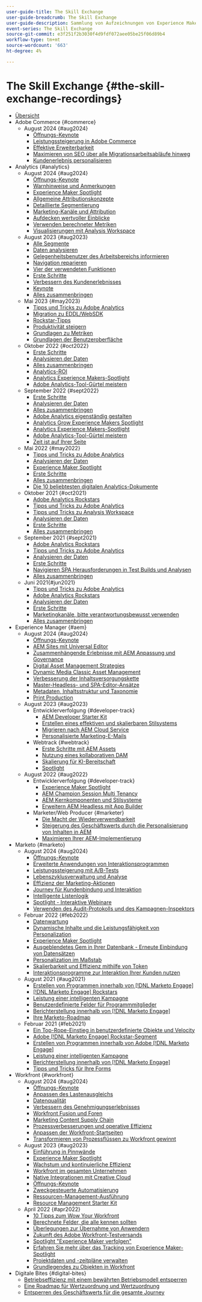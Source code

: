 ```yaml
---
user-guide-title: The Skill Exchange
user-guide-breadcrumb: The Skill Exchange
user-guide-description: Sammlung von Aufzeichnungen von Experience Makers The Skill Exchange
event-series: The Skill Exchange
source-git-commit: e3f251f2b3030f4d9fdf072aee05be25f06d89b4
workflow-type: tm+mt
source-wordcount: '663'
ht-degree: 4%

---
```



# The Skill Exchange {#the-skill-exchange-recordings}

+ [Übersicht](overview.md)
+ Adobe Commerce {#commerce}
   + August 2024 {#aug2024}
      + [Öffnungs-Keynote](commerce/aug2024/keynote.md)
      + [Leistungssteigerung in Adobe Commerce](commerce/aug2024/commerce-performance.md)
      + [Effektive Erweiterbarkeit](commerce/aug2024/extensibility.md)
      + [Maximieren von SEO über alle Migrationsarbeitsabläufe hinweg](commerce/aug2024/seo-migration-workflows.md)
      + [Kundenerlebnis personalisieren](commerce/aug2024/personalization.md)
+ Analytics {#analytics}
   + August 2024 {#aug2024}
      + [Öffnungs-Keynote](analytics/aug2024/keynote.md)
      + [Warnhinweise und Anmerkungen](analytics/aug2024/alerts-annotations.md)
      + [Experience Maker Spotlight](analytics/aug2024/spotlight-reporting-analysis.md)
      + [Allgemeine Attributionskonzepte](analytics/aug2024/attribution-concepts.md)
      + [Detaillierte Segmentierung](analytics/aug2024/segmentation.md)
      + [Marketing-Kanäle und Attribution](analytics/aug2024/marketing-channels-attribution.md)
      + [Aufdecken wertvoller Einblicke](analytics/aug2024/uncover-valuable-insights.md)
      + [Verwenden berechneter Metriken](analytics/aug2024/calculated-metrics.md)
      + [Visualisierungen mit Analysis Workspace](analytics/aug2024/spotlight-visualizations.md)
   + August 2023 {#aug2023}
      + [Alle Segmente](analytics/aug2023/spotlight-segments.md)
      + [Daten analysieren](analytics/aug2023/analyze-the-data.md)
      + [Gelegenheitsbenutzer des Arbeitsbereichs informieren](analytics/aug2023/spotlight-workspace-user.md)
      + [Navigation reparieren](analytics/aug2023/fix-navigation.md)
      + [Vier der verwendeten Funktionen](analytics/aug2023/data-analysis.md)
      + [Erste Schritte](analytics/aug2023/getting-started.md)
      + [Verbessern des Kundenerlebnisses](analytics/aug2023/anti-conversion.md)
      + [Keynote](analytics/aug2023/keynote.md)
      + [Alles zusammenbringen](analytics/aug2023/putting-together.md)
   + Mai 2023 {#may2023}
      + [Tipps und Tricks zu Adobe Analytics](analytics/may2023/tips-and-tricks.md)
      + [Migration zu EDDL/WebSDK](analytics/may2023/migrate.md)
      + [Rockstar-Tipps](analytics/may2023/rockstar-tips.md)
      + [Produktivität steigern](analytics/may2023/productivity.md)
      + [Grundlagen zu Metriken](analytics/may2023/metrics.md)
      + [Grundlagen der Benutzeroberfläche](analytics/may2023/user-interface.md)
   + Oktober 2022 {#oct2022}
      + [Erste Schritte](analytics/oct2022/getting-started.md)
      + [Analysieren der Daten](analytics/oct2022/analyzing-the-data.md)
      + [Alles zusammenbringen](analytics/oct2022/putting-it-all-together.md)
      + [Analytics-ROI](analytics/oct2022/analytics-roi.md)
      + [Analytics Experience Makers-Spotlight](analytics/oct2022/spotlight.md)
      + [Adobe Analytics-Tool-Gürtel meistern](analytics/oct2022/toolbelt.md)
   + September 2022 {#sept2022}
      + [Erste Schritte](analytics/sept2022/getting-started.md)
      + [Analysieren der Daten](analytics/sept2022/analyzing-the-data.md)
      + [Alles zusammenbringen](analytics/sept2022/putting-it-all-together.md)
      + [Adobe Analytics eigenständig gestalten](analytics/sept2022/making-analytics-your-own.md)
      + [Analytics Grow Experience Makers Spotlight](analytics/sept2022/grow-spotlight.md)
      + [Analytics Experience Makers-Spotlight](analytics/sept2022/learn-spotlight.md)
      + [Adobe Analytics-Tool-Gürtel meistern](analytics/sept2022/toolbelt.md)
      + [Zeit ist auf Ihrer Seite](analytics/sept2022/time-is-on-your-side.md)
   + Mai 2022 {#may2022}
      + [Tipps und Tricks zu Adobe Analytics](analytics/may2022/tips-and-tricks.md)
      + [Analysieren der Daten](analytics/may2022/analyze-data.md)
      + [Experience Maker Spotlight](analytics/may2022/experience-makers-spotlight.md)
      + [Erste Schritte](analytics/may2022/getting-started.md)
      + [Alles zusammenbringen](analytics/may2022/putting-all-together.md)
      + [Die 10 beliebtesten digitalen Analytics-Dokumente](analytics/may2022/top-ten.md)
   + Oktober 2021 {#oct2021}
      + [Adobe Analytics Rockstars](analytics/oct2021/analytics-rockstars.md)
      + [Tipps und Tricks zu Adobe Analytics](analytics/oct2021/tips-and-tricks.md)
      + [Tipps und Tricks zu Analysis Workspace](analytics/oct2021/analysis-workspace-tips-and-tricks.md)
      + [Analysieren der Daten](analytics/oct2021/analyze-data.md)
      + [Erste Schritte](analytics/oct2021/getting-started.md)
      + [Alles zusammenbringen](analytics/oct2021/putting-all-together.md)
   + September 2021 {#sept2021}
      + [Adobe Analytics Rockstars](analytics/sept2021/analytics-rockstars.md)
      + [Tipps und Tricks zu Adobe Analytics](analytics/sept2021/tips-and-tricks.md)
      + [Analysieren der Daten](analytics/sept2021/analyze-data.md)
      + [Erste Schritte](analytics/sept2021/getting-started.md)
      + [Navigieren SPA Herausforderungen in Test Builds und Analysen](analytics/sept2021/navigate-spa.md)
      + [Alles zusammenbringen](analytics/sept2021/putting-all-together.md)
   + Juni 2021{#jun2021}
      + [Tipps und Tricks zu Adobe Analytics](analytics/jun2021/tips-and-tricks.md)
      + [Adobe Analytics Rockstars](analytics/jun2021/analytics-rockstars.md)
      + [Analysieren der Daten](analytics/jun2021/analyze-data.md)
      + [Erste Schritte](analytics/jun2021/getting-started.md)
      + [Marketingkanäle, bitte verantwortungsbewusst verwenden](analytics/jun2021/marketing-channels.md)
      + [Alles zusammenbringen](analytics/jun2021/putting-all-together.md)
+ Experience Manager {#aem}
   + August 2024 {#aug2024}
      + [Öffnungs-Keynote](aem/aug2024/keynote.md)
      + [AEM Sites mit Universal Editor](aem/aug2024/universal-editor.md)
      + [Zusammenhängende Erlebnisse mit AEM Anpassung und Governance](aem/aug2024/customize-elements.md)
      + [Digital Asset Management Strategies](aem/aug2024/spotlight-dam-strategies.md)
      + [Dynamic Media Classic Asset Management](aem/aug2024/dmc-asset-management.md)
      + [Verbesserung der Inhaltsversorgungskette](aem/aug2024/spotlight-content-supply-chain.md)
      + [Master-Headless- und SPA-Editor-Ansätze](aem/aug2024/headless-spa-editor.md)
      + [Metadaten, Inhaltsstruktur und Taxonomie](aem/aug2024/dam-performance.md)
      + [Print Production](aem/aug2024/print-production.md)
   + August 2023 {#aug2023}
      + Entwicklerverfolgung {#developer-track}
         + [AEM Developer Starter Kit](aem/aug2023/deploy-new-project.md)
         + [Erstellen eines effektiven und skalierbaren Stilsystems](aem/aug2023/scalable-style-system.md)
         + [Migrieren nach AEM Cloud Service](aem/aug2023/migrate-to-aemcs.md)
         + [Personalisierte Marketing-E-Mails](aem/aug2023/personalized-marketing-emails.md)
      + Webtrack {#webtrack}
         + [Erste Schritte mit AEM Assets](aem/aug2023/getting-started-aem-assets.md)
         + [Nutzung eines kollaborativen DAM](aem/aug2023/collaborative-dam.md)
         + [Skalierung für KI-Bereitschaft](aem/aug2023/metadata.md)
         + [Spotlight](aem/aug2023/spotlight.md)
   + August 2022 {#aug2022}
      + Entwicklerverfolgung {#developer-track}
         + [Experience Maker Spotlight](aem/aug2022/spotlight.md)
         + [AEM Champion Session Multi Tenancy](aem/aug2022/multi-tenancy.md)
         + [AEM Kernkomponenten und Stilsysteme](aem/aug2022/core-components.md)
         + [Erweitern AEM Headless mit App Builder](aem/aug2022/app-builder.md)
      + Marketer/Web Producer {#marketer}
         + [Die Macht der Wiederverwendbarkeit](aem/aug2022/reusability.md)
         + [Steigerung des Geschäftswerts durch die Personalisierung von Inhalten in AEM](aem/aug2022/personalization.md)
         + [Maximieren Ihrer AEM-Implementierung](aem/aug2022/implementation.md)
+ Marketo {#marketo}
   + August 2024 {#aug2024}
      + [Öffnungs-Keynote](marketo/aug2024/keynote.md)
      + [Erweiterte Anwendungen von Interaktionsprogrammen](marketo/aug2024/advanced-applications-engagment-programs.md)
      + [Leistungssteigerung mit A/B-Tests](marketo/aug2024/a-b-testing.md)
      + [Lebenszyklusverwaltung und Analyse](marketo/aug2024/lifecycle-management-analytics.md)
      + [Effizienz der Marketing-Aktionen](marketo/aug2024/spotlight-marketing-ops-efficiency.md)
      + [Journey für Kundenbindung und Interaktion](marketo/aug2024/retention-engagement-journey.md)
      + [Intelligente Listenlogik](marketo/aug2024/smart-list-logic.md)
      + [Spotlight - Interaktive Webinare](marketo/aug2024/spotlight-interactive-webinars.md)
      + [Verwenden des Audit-Protokolls und des Kampagnen-Inspektors](marketo/aug2024/audit-trail-campaign-inspector.md)
   + Februar 2022 {#feb2022}
      + [Datenwartung](marketo/feb2022/data-maintenance.md)
      + [Dynamische Inhalte und die Leistungsfähigkeit von Personalization](marketo/feb2022/dynamic-content.md)
      + [Experience Maker Spotlight](marketo/feb2022/experience-makers-spotlight.md)
      + [Ausgeblendetes Gem in Ihrer Datenbank - Erneute Einbindung von Datensätzen](marketo/feb2022/hidden-gems.md)
      + [Personalization im Maßstab](marketo/feb2022/personalization-at-scale.md)
      + [Skalierbarkeit und Effizienz mithilfe von Token](marketo/feb2022/using-tokens.md)
      + [Interaktionsprogramme zur Interaktion Ihrer Kunden nutzen](marketo/feb2022/utilize-engagement-programs.md)
   + August 2021 {#aug2021}
      + [Erstellen von Programmen innerhalb von [!DNL Marketo Engage]](marketo/aug2021/create-programs.md)
      + [[!DNL Marketo Engage] Rockstars](marketo/aug2021/engage-rockstars.md)
      + [Leistung einer intelligenten Kampagne](marketo/aug2021/smart-campaign.md)
      + [Benutzerdefinierte Felder für Programmmitglieder](marketo/aug2021/program-member-custom-fields.md)
      + [Berichterstellung innerhalb von [!DNL Marketo Engage]](marketo/aug2021/reporting.md)
      + [Ihre Marketo-Roadmap](marketo/aug2021/marketo-roadmap.md)
   + Februar 2021 {#feb2021}
      + [Ein Top-Rope-Einstieg in benutzerdefinierte Objekte und Velocity](marketo/feb2021/custom-objects.md)
      + [Adobe [!DNL Marketo Engage]  Rockstar-Segment](marketo/feb2021/rockstar.md)
      + [Erstellen von Programmen innerhalb von Adobe [!DNL Marketo Engage]](marketo/feb2021/create-programs.md)
      + [Leistung einer intelligenten Kampagne](marketo/feb2021/power-of-smart-campaign.md)
      + [Berichterstellung innerhalb von [!DNL Marketo Engage]](marketo/feb2021/reporting-within-marketo.md)
      + [Tipps und Tricks für Ihre Forms](marketo/feb2021/forms-tips-and-tricks.md)
+ Workfront {#workfront}
   + August 2024 {#aug2024}
      + [Öffnungs-Keynote](workfront/aug2024/keynote.md)
      + [Anpassen des Lastenausgleichs](workfront/aug2024/workload-balancer.md)
      + [Datenqualität](workfront/aug2024/data-quality.md)
      + [Verbessern des Genehmigungserlebnisses](workfront/aug2024/approval-experience.md)
      + [Workfront Fusion und Foren](workfront/aug2024/fusion-boards.md)
      + [Marketing Content Supply Chain](workfront/aug2024/content-supply-chain.md)
      + [Prozessverbesserungen und operative Effizienz](workfront/aug2024/spotlight-process-operations.md)
      + [Anpassen der Workfront-Startseiten](workfront/aug2024/tailoring-homepages.md)
      + [Transformieren von Prozessflüssen zu Workfront gewinnt](workfront/aug2024/spotlight-process-flows.md)
   + August 2023 {#aug2023}
      + [Einführung in Pinnwände](workfront/aug2023/introduction-to-boards.md)
      + [Experience Maker Spotlight](workfront/aug2023/spotlight.md)
      + [Wachstum und kontinuierliche Effizienz](workfront/aug2023/growth-continued-efficiencies.md)
      + [Workfront im gesamten Unternehmen](workfront/aug2023/workfront-across-enterprise.md)
      + [Native Integrationen mit Creative Cloud](workfront/aug2023/native-integtrations.md)
      + [Öffnungs-Keynote](workfront/aug2023/opening-keynote.md)
      + [Zweckgesteuerte Automatisierung](workfront/aug2023/automations.md)
      + [Ressourcen-Management-Ausführung](workfront/aug2023/resource-management-burnout.md)
      + [Resource Management Starter Kit](workfront/aug2023/resource-management-starter-kit.md)
   + April 2022 {#apr2022}
      + [10 Tipps zum Wow Your Workfront](workfront/apr2022/ten-tips.md)
      + [Berechnete Felder, die alle kennen sollten](workfront/apr2022/calculated-fields.md)
      + [Überlegungen zur Übernahme von Anwendern](workfront/apr2022/user-adoption.md)
      + [Zukunft des Adobe Workfront-Testversands](workfront/apr2022/workfront-proof.md)
      + [Spotlight &quot;Experience Maker verfolgen&quot;](workfront/apr2022/grow-track-spotlight.md)
      + [Erfahren Sie mehr über das Tracking von Experience Maker-Spotlight](workfront/apr2022/learn-track-spotlight.md)
      + [Projektdaten und -zeitpläne verwalten](workfront/apr2022/projects-dates-timelines.md)
      + [Grundlegendes zu Objekten in Workfront](workfront/apr2022/understanding-objects.md)
+ Digitale Bites {#digital-bites}
   + [Betriebseffizienz mit einem bewährten Betriebsmodell entsperren](digital-bites/operational-model.md)
   + [Eine Roadmap für Wertzuordnung und Wertzuordnung](digital-bites/roadmap.md)
   + [Entsperren des Geschäftswerts für die gesamte Journey](digital-bites/business-value.md)
